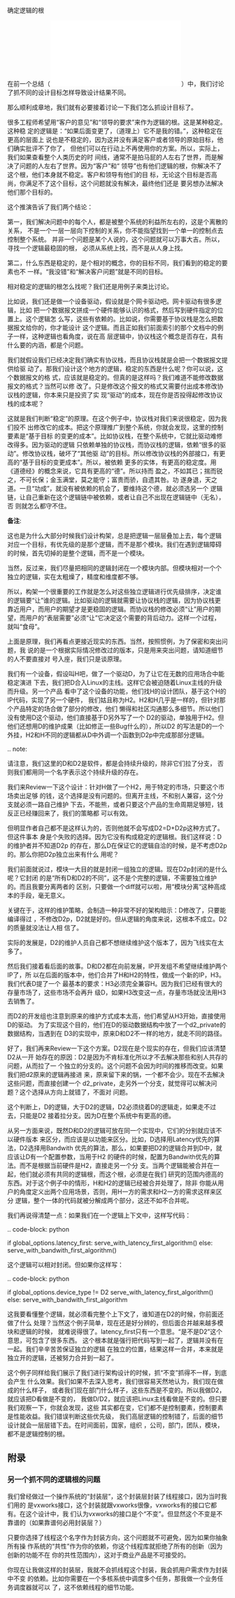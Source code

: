     
确定逻辑的根

在前一个总结（![](一个逻辑链断裂引起架构设计方向错误的实例.md)）中，我们讨论
了抓不同的设计目标怎样导致设计结果不同。

那么顺利成章地，我们就有必要接着讨论一下我们怎么抓设计目标了。

很多工程师希望用“客户的意见”和“领导的要求”来作为逻辑的根。这是某种稳定。这种稳
定的逻辑是：“如果后面变更了，（道理上）它不是我的错。”，这种稳定在更高的层面上
说也是不稳定的，因为这并没有满足客户或者领导的原始目标，他们确实批评不了你了，
但他们可以在行动上不再使用你的方案。所以，实际上，我们如果查看整个人类历史的时
间线，通常不是拍马屁的人左右了世界，而是解决了问题的人左右了世界。因为“客户”和“
领导”也有他们逻辑的根，你解决不了这个根，他们本身就不稳定。客户和领导有他们的目
标，无论这个目标是否高尚，你满足不了这个目标，这个问题就没有解决，最终他们还是
要另想办法解决他们那个目标的。

这个推演告诉了我们两个结论：

第一，我们解决问题中的每个人，都是被整个系统的利益所左右的，这是个离散的关系，
不是一个一层一层向下控制的关系，你不能指望找到一个单一的控制点去控制整个系统。
并非一个问题是某个人说的，这个问题就可以万事大吉。所以，寻找一个逻辑最稳固的根，
必须从系统上找，而不是从人身上找。

第二，什么东西是稳定的，是个相对的概念，你的目标不同，我们看到的稳定的要素也不
一样。“我没错”和“解决客户问题”就是不同的目标。

相对稳定的逻辑的根怎么找呢？我们还是用例子来类比讨论。

比如说，我们还是做一个设备驱动，假设就是个网卡驱动吧。网卡驱动有很多逻辑，比如
把一个数据报文拼成一个硬件能够认识的格式，然后写到硬件指定的位置上。这个逻辑怎
么写，这些有依赖的。比如说，你需要基于协议栈是怎么把数据报文给你的，你才能设计
这个逻辑。而且正如我们前面索引的那个文档中的例子一样，这种逻辑也看角度，说在高
层逻辑中，协议栈这个概念是否存在，具有什么要的内涵，都是个问题。

我们就假设我们已经决定我们确实有协议栈，而且协议栈就是会把一个数据报文提供给驱
动了。那我们设计这个地方的逻辑，稳定的东西是什么呢？你可以说，这个数据报文的格
式，应该就是稳定的。但真的是这样吗？我们难道不能修改数据报文的格式？当然可以修
改了。只是修改这个报文的格式又需要付出成本修改协议栈的逻辑，你本来只是投资了实
现“驱动”的成本，现在你是否投得起修改协议栈的成本呢？

这就是我们判断“稳定”的原理。在这个例子中，协议栈对我们来说很稳定，因为我们投不
出修改它的成本。把这个原理推广到整个系统，你就会发现，这里的控制要素是“基于目标
的变更的成本”。比如协议栈，在整个系统中，它就比驱动难修改得多。因为驱动的逻辑
只依赖单独的协议栈，而协议栈的逻辑，依赖“很多的驱动”。修改协议栈，破坏了“其他驱
动”的目标。所以修改协议栈的外部接口，有更高的“基于目标的变更成本”。所以，被依赖
更多的实体，有更高的稳定度。用《道德经》的概念来说，它具有更高的“德”。所以持而
盈之，不如其已；揣而锐之，不可长保；金玉满堂，莫之能守；富贵而骄，自遗其咎。功
遂身退，天之道。一旦“功成”，就没有被依赖的机会了，要维持这个德，就必须选另一个
逻辑链，让自己重新在这个逻辑链中被依赖，或者让自己不出现在逻辑链中（无名），否
则就怎么都守不住。

**备注**:

  这也是为什么大部分时候我们设计构架，总是把逻辑一层层叠加上去，每个逻辑
  对应一个目标，有优先级的是那个逻辑，而不是那个模块。我们在遇到逻辑障碍
  的时候，首先切掉的是整个逻辑，而不是一个模块。

  当然，反过来，我们尽量把相同的逻辑封闭在一个模块内部。但模块相对一个个
  独立的逻辑，实在太粗燥了，精度和维度都不够。

  所以，构架一个很重要的工作就是怎么对这些独立逻辑进行优先级排序，决定谁
  的逻辑要“让”谁的逻辑。比如驱动的逻辑就需要让协议栈的逻辑，因为协议栈更
  靠近用户，而用户的期望才是更稳固的逻辑。而协议栈的修改必须“让”用户的期
  望，而用户的“表层需要”必须“让”它决定这个需要的背后动力。这样一个过程，
  就叫“食母”。

上面是原理，我们再看点更接近现实的东西。当然，按照惯例，为了保密和突出问题，我
说的是一个根据实际情况修改过的版本，只是用来突出问题，请知道细节的人不要直接对
号入座，我们只是谈原理。

我们有一个设备，假设叫H吧，做了一个驱动D，为了让它在无数的应用场合中能稳定演进
下去，我们把D合入Linux的主线。这样它会被迫随着Linux主线的升级而升级。另一个产品
看中了这个设备的功能，他们找H的设计团队，基于这个H的IP代码，实现了另一个硬件，
我们姑且称为H2。H2和H几乎是一样的，但针对那个产品特定的场合做了部分的修改，他们
懒得和社区沟通那么多细节。所以他们没有使用D这个驱动，他们直接基于D另外写了一个
D2的驱动，单独用于H2。但他们还想用D的维护成果（比如修正一些Bug什么的），所以D2
的写法是D的一个外挂，H2和H不同的逻辑都从D中外调一个函数到D2p中完成那部分逻辑。

.. note:

  请注意，我们这里的D和D2是软件，都是会持续升级的，除非它们拉了分支，
  否则我们都用同一个名字表示这个持续升级的存在。

我们来Review一下这个设计：针对H做了一个H2，用于特定的市场，只要这个市场卖出足够
的钱，这个选择是没有问题的。但离开主线，不和别人兼容，这个分支就必须一路自己维护
下去，不能熊，或者只要这个产品的生命周期足够短，钱反正已经赚回来了，我们的策略都
可以有效。

但明显作者自己都不是这样认为的，否则他就不会写成D2=D+D2p这种方式了。但这件事本
身是个失败的选择。因为它没有构成稳定的逻辑根。我们这样说：D的维护者并不知道D2p
的存在，那么D在保证它的逻辑自洽的时候，是不考虑D2p的。那么你把D2p独立出来有什么
用呢？

我们前面就说过，模块一大目的就是封闭一组独立的逻辑。现在D2p封闭的是什么呢？它封闭
的是“所有D和D2的不同”，这不是个完整的逻辑，不需要独立维护的。而且我要分离两者的
区别，只要做一个diff就可以啦，用“模块分离”这种高成本的手段，毫无意义。

关键在于，这样的维护策略，会制造一种非常不好的架构暗示：D修改了，只要能编译得过
，不修改D2p，D2就是好的。但从逻辑的角度来说，这根本不成立。D2的质量就没法让人相
信了。

实际的发展是，D2的维护人员自己都不想继续维护这个版本了，因为飞线实在太多了。

然后我们接着看后面的故事。D和D2都在向前发展，IP开发组不希望继续维护两个IP了，所
以在后面的版本中，他们合并了H和H2的特性，做成一个新的IP，H3。我们代表D提了一个
最基本的要求：H3必须完全兼容H。因为我们已经有很大的存量市场了，这些市场不会再升
级D，如果H3改变这一点，存量市场就没法用H3去销售了。

而D2的开发组也注意到原来的维护方式成本太高，他们希望从H3开始，直接使用D的驱动。
为了实现这个目的，他们在D的驱动数据结构中放了一个d2_private的数据结构，当遇到在
D3的实现中，原来D和D2不一样的地方，就走不同的路径。

好了，我们再来Review一下这个方案。D2现在是个现实的存在，但我们应该清楚D2从一开
始存在的原因：D2是因为不肯标准化所以才不去解决那些和别人共存的问题，从而拉了一
个独立的分支的。这个问题不会因为时间的推移而改变。如果我们把d2原来的逻辑再接进
来，原来留下来的锅，一个都不会少。现在不去解决这些问题，而直接创建一个
d2_private，走另外一个分支，就觉得可以解决问题？这个选择从方向上就错了，不面对
问题。

这个判断上，D的逻辑，大于D2的逻辑，D2必须绕着D的逻辑走，如果走不过去，只能是D2
接着拉分支。因为D在整个系统中有更高的德。

从另一方面来说，既然D和D2的逻辑可放在同一个实现中，它们的分别就应该不以硬件版本
来区分，而应该是以功能来区分。比如，D选择用Latency优先的算法，D2选择用Bandwith
优先的算法，那么，如果要把D2的逻辑合并到D中，就应该让D有一个配置参数，当用于H2
的硬件的时候，配置为Bandwith优先的算法。而不是根据当前硬件是H2，直接走另一个分
支。当两个逻辑能被合并在一起，他们就必须有共同的逻辑根，而这个根，必须是在我们
研究的范围内德高的东西。对于这个例子中的情形，H和H2的逻辑已经被合并处理了，除非
你能从用户的角度定义出两个应用场景，否则，用H一方的需求和H2一方的需求这样来区分
逻辑，整个一体的代码就被分解成两个部分，这还不如不合并呢。

我们再说得清楚一点：如果我们在一个逻辑上下文中，这样写代码：

.. code-block: python

  if global_options.latency_first:
  serve_with_latency_first_algorithm()
  else:
  serve_with_bandwith_first_algorithm()

这个逻辑可以相对封闭。但如果你这样写：

.. code-block: python

  if global_options.device_type != D2
  serve_with_latency_first_algorithm()
  else:
  serve_with_bandwith_first_algorithm

这我要看懂整个逻辑，就必须看完整个上下文了，谁知道在D2的时候，你前面还做了什么
处理？当然这个例子简单，现在还是好分辨的，但后面合并越来越多模块和逻辑的时候，
就难说得很了。latency_first只有一个意思。“是不是D2”这个意思，可包含了很多东西。
这个根本就是强行把代码写到一起了，逻辑并没有在一起。我们辛辛苦苦保证独立的逻辑
在独立的位置，结果这样一合并，本来就是独立开的逻辑，还被努力合并到一起了。

这个例子同样给我们展示了我们进行架构设计的时候，抓“不变”抓得不一样，到底会产生
什么效果。我们如果不去深入思考，我们很容易天然地认为，我们现在做成的什么样子，
或者我们现在部门什么样子，这些东西是不变的。所以我做D2，就应该把D看做是不变的，
我做D/D2，就应该把Linux主线看做是不变的。但只要我们观察一下，你就会发现，这些
其实都在变，它们都不是控制要素，控制要素是性能收益。我们错误判断这些优先级，
我们高层逻辑的控制错了，后面的细节设计就会一层层错下去。在时间面前，国家，组织
，公司，部门，团队，模块，都不是逻辑控制的根。

## 附录

### 另一个抓不同的逻辑根的问题


我们曾经做过一个操作系统的“封装层”，这个封装层封装了线程接口，因为当时我们用的
是vxworks接口，这个封装就跟vxworks很像，vxworks有的接口它都有。在这个设计中，我
们认为vxworks的接口是个“不变”。但显然这个不变是不靠谱的（如果靠谱何必用封装层？）

只要你选择了线程这个名字作为封装方向，这个问题就不可避免，因为如果你抽象所有操
作系统的“共性”作为你的依赖，你这个线程库就拒绝了所有的创新（因为创新的功能不在
你的共性范围内），这对于商业产品是不可接受的。

你现在让我做这样的封装层，我就不会抓线程这个封装，我会抓用户需求作为封装中不变
的依赖。比如你需要在一个多核系统中调度多个任务，那我做一个业务任务调度器就可以
了，这不依赖线程的细节功能。
